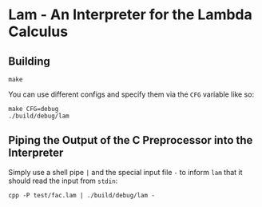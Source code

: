 # Lam - An Interpreter for the Lambda Calculus

## Building

```
make
```
You can use different configs and specify them via the `CFG` variable like so:
```
make CFG=debug
./build/debug/lam
```

## Piping the Output of the C Preprocessor into the Interpreter

Simply use a shell pipe `|` and the special input file `-` to inform `lam` that it should read the input from `stdin`:
```
cpp -P test/fac.lam | ./build/debug/lam -
```
